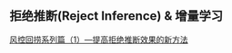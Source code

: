 ## 拒绝推断(Reject Inference) & 增量学习

[风控回捞系列篇（1）—提高拒绝推断效果的新方法](https://zhuanlan.zhihu.com/p/260678483)



